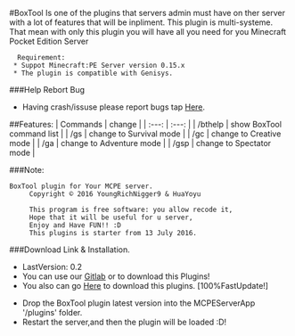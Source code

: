 #BoxTool
Is one of the plugins that servers admin must have on ther server with a lot of features that will be inpliment. This plugin is multi-systeme. That mean with only this plugin you will have all you need for you Minecraft Pocket Edition Server 

      Requirement:
     * Suppot Minecraft:PE Server version 0.15.x
     * The plugin is compatible with Genisys.

###Help Rebort Bug
- Having crash/issuse please report bugs tap [Here](https://github.com/YoungRichNigger9/BoxTool/issues).

##Features:
| Commands | change |
| :---: | :---: |
| /bthelp | show BoxTool command list |
| /gs | change to Survival mode |
| /gc | change to Creative mode |
| /ga | change to Adventure mode |
| /gsp | change to Spectator mode |

###Note:
```
BoxTool plugin for Your MCPE server.
     Copyright © 2016 YoungRichNigger9 & HuaYoyu

     This program is free software: you allow recode it,
     Hope that it will be useful for u server,
     Enjoy and Have FUN!! :D
     This plugins is starter from 13 July 2016.
```

###Download Link & Installation.
* LastVersion: 0.2
* You can use our [Gitlab](https://gitlab.com/YoungRichNigger9/BoxTool/blob/master/BoxTool_vBuild_1.phar) or to download this Plugins!
* You also can go [Here](https://github.com/YoungRichNigger9/BoxTool/releases) to download this plugins. [100%FastUpdate!]
- Drop the BoxTool plugin latest version into the MCPEServerApp '/plugins' folder. 
- Restart the server,and then the plugin will be loaded :D! 
